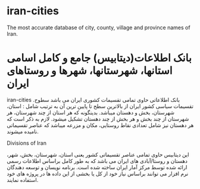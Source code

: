 # iran-cities
The most accurate database of city, county, village and province names of Iran.

# بانک اطلاعات(دیتابیس) جامع و کامل اسامی استانها، شهرستانها، شهرها و روستاهای ایران

iran-cities .بانک اطلاعاتی حاوی تمامی تقسیمات کشوری ایران می باشد سطوح تقسیمات سیاسی کشور ایران از بالاترین سطح تا پایین ترین آن به ترتیب شامل : استان، شهرستان، بخش و دهستان میباشد. بدینگونه که هر استان از چند شهرستان، هر شهرستان از چند بخش و هر بخش از چند دهستان تشکیل میشود. لازم به ذکر است که هر دهستان نیز شامل تعدادی نقاط روستایی، مکان و مزرعه میباشد که عناصر تقسیماتی نامیده میشوند.

Divisions of Iran

این دیتابیس حاوی تمامی عناصر تقسیماتی کشور یعنی استان، شهرستان، بخش، شهر، دهستان و روستا/آبادی های ایران می باشد که به طور کامل براساس اطلاعات رسمی ارائه شده توسط مرکز آمار ایران ساخته شده است. برنامه نویسان و توسعه دهندگان نرم افزار می توانند براساس نیاز خود از کل یا بخشی از این داده ها در پروژه های خود استفاده نمایند.
